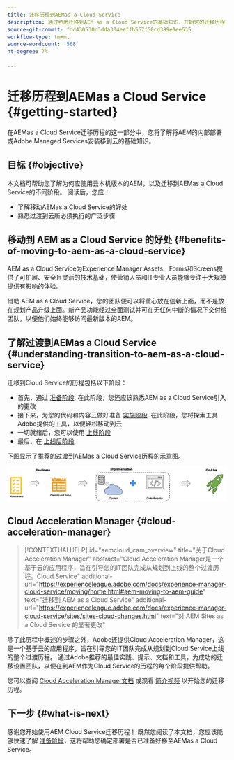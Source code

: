 ```yaml
---
title: 迁移历程到AEMas a Cloud Service
description: 通过熟悉迁移到AEM as a Cloud Service的基础知识，开始您的迁移历程
source-git-commit: fdd430530c3dda304eeffb567f50cd389e1ee535
workflow-type: tm+mt
source-wordcount: '568'
ht-degree: 7%

---
```


# 迁移历程到AEMas a Cloud Service {#getting-started}

在AEMas a Cloud Service迁移历程的这一部分中，您将了解将AEM的内部部署或Adobe Managed Services安装移到云的基础知识。

## 目标 {#objective}

本文档可帮助您了解为何应使用云本机版本的AEM，以及迁移到AEMas a Cloud Service的不同阶段。 阅读后，您应：

* 了解移动AEMas a Cloud Service的好处
* 熟悉过渡到云所必须执行的广泛步骤

## 移动到 AEM as a Cloud Service 的好处 {#benefits-of-moving-to-aem-as-a-cloud-service}

AEM as a Cloud Service为Experience Manager Assets、Forms和Screens提供了可扩展、安全且灵活的技术基础，使营销人员和IT专业人员能够专注于大规模提供有影响的体验。

借助 AEM as a Cloud Service，您的团队便可以将重心放在创新上面，而不是放在规划产品升级上面。新产品功能经过全面测试并可在无任何中断的情况下交付给团队，以便他们始终能够访问最新版本的AEM。

## 了解过渡到AEMas a Cloud Service {#understanding-transition-to-aem-as-a-cloud-service}

迁移到Cloud Service的历程包括以下阶段：

* 首先，通过 [准备阶段](/help/journey-migration/readiness.md). 在此阶段，您还应该熟悉AEM as a Cloud Service引入的更改
* 接下来，为您的代码和内容云做好准备 [实施阶段](/help/journey-migration/implementation.md). 在此阶段，您将探索工具Adobe提供的工具，以便轻松移动到云
* 一切就绪后，您可以使用 [上线阶段](/help/journey-migration/go-live.md)
* 最后，在 [上线后阶段](/help/journey-migration/post-go-live.md).

下图显示了推荐的过渡到AEMas a Cloud Service历程的示意图。

![图像](/help/journey-migration/assets/move-aemcloud-process.png)

## Cloud Acceleration Manager {#cloud-acceleration-manager}

>[!CONTEXTUALHELP]
>id="aemcloud_cam_overview"
>title="关于Cloud Acceleration Manager"
>abstract="Cloud Acceleration Manager是一个基于云的应用程序，旨在引导您的IT团队完成从规划到上线的整个过渡历程。Cloud Service"
>additional-url="https://experienceleague.adobe.com/docs/experience-manager-cloud-service/moving/home.html#aem-moving-to-aem-guide" text="迁移到 AEM as a Cloud Service"
>additional-url="https://experienceleague.adobe.com/docs/experience-manager-cloud-service/sites/sites-cloud-changes.html" text="对 AEM Sites as a Cloud Service 的显著更改"

除了此历程中概述的步骤之外，Adobe还提供Cloud Acceleration Manager，这是一个基于云的应用程序，旨在引导您的IT团队完成从规划到Cloud Service上线的整个过渡历程。 通过Adobe推荐的最佳实践、提示、文档和工具，为成功的迁移设置团队，以便在到AEM作为Cloud Service的历程的每个阶段提供帮助。

您可以查阅 [Cloud Acceleration Manager文档](/help/journey-migration/cloud-acceleration-manager/using-cam/getting-started-cam.md) 或观看 [简介视频](https://experienceleague.adobe.com/?launch=ExperienceManager-A-1-2021.1.migration&amp;recommended=ExperienceManager-A-1-2021.1.migration&amp;lang=en#dashboard/learning) 以开始您的迁移历程。

## 下一步 {#what-is-next}

感谢您开始使用AEM Cloud Service迁移历程！ 既然您阅读了本文档，您应该能够快速了解 [准备阶段](/help/journey-migration/readiness.md)，这将帮助您确定部署是否已准备好移至AEMas a Cloud Service。
